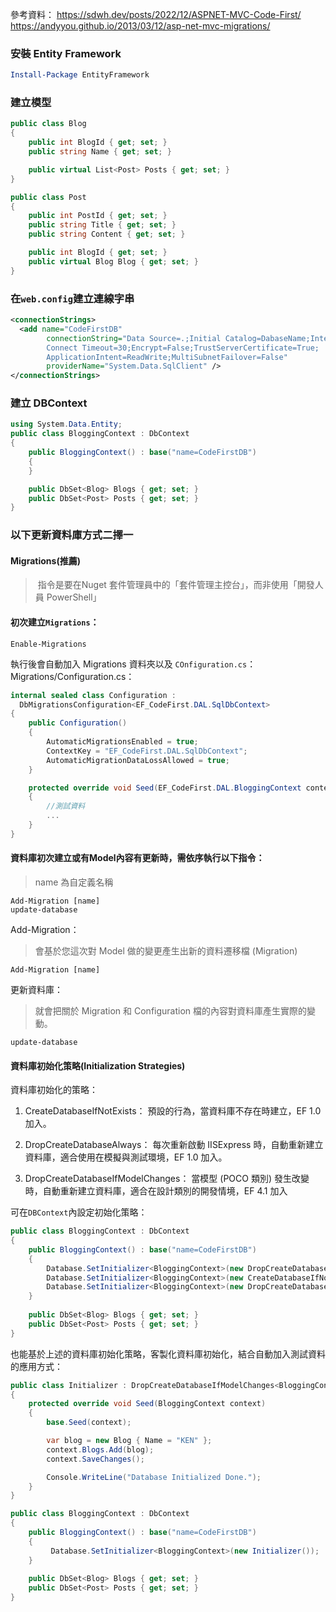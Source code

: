 參考資料：
https://sdwh.dev/posts/2022/12/ASPNET-MVC-Code-First/
https://andyyou.github.io/2013/03/12/asp-net-mvc-migrations/
### 安裝 Entity Framework

```powershell
Install-Package EntityFramework
```

### 建立模型
```C#
public class Blog
{
    public int BlogId { get; set; }
    public string Name { get; set; }

    public virtual List<Post> Posts { get; set; }
}

public class Post
{
    public int PostId { get; set; }
    public string Title { get; set; }
    public string Content { get; set; }

    public int BlogId { get; set; }
    public virtual Blog Blog { get; set; }
}
```

### 在`web.config`建立連線字串
```XML
<connectionStrings>
  <add name="CodeFirstDB"
        connectionString="Data Source=.;Initial Catalog=DabaseName;Integrated Security=True;
        Connect Timeout=30;Encrypt=False;TrustServerCertificate=True;
        ApplicationIntent=ReadWrite;MultiSubnetFailover=False"
        providerName="System.Data.SqlClient" />
</connectionStrings>
```

### 建立 DBContext
```C#
using System.Data.Entity;
public class BloggingContext : DbContext
{
	public BloggingContext() : base("name=CodeFirstDB")
    {
    }

    public DbSet<Blog> Blogs { get; set; }
    public DbSet<Post> Posts { get; set; }
}
```

### 以下更新資料庫方式二擇一
#### Migrations(推薦)

>  指令是要在Nuget 套件管理員中的「套件管理主控台」，而非使用「開發人員 PowerShell」

#### 初次建立`Migrations`：
```Package Manager Console
Enable-Migrations
```

執行後會自動加入 Migrations 資料夾以及 `COnfiguration.cs`：
Migrations/Configuration.cs：
```C#
internal sealed class Configuration : 
  DbMigrationsConfiguration<EF_CodeFirst.DAL.SqlDbContext>
{
    public Configuration()
    {
        AutomaticMigrationsEnabled = true;
        ContextKey = "EF_CodeFirst.DAL.SqlDbContext";
        AutomaticMigrationDataLossAllowed = true;
    }

    protected override void Seed(EF_CodeFirst.DAL.BloggingContext context)
    {
	    //測試資料
        ...
    }
}
```

#### 資料庫初次建立或有Model內容有更新時，需依序執行以下指令：
> name 為自定義名稱

```Package Manager Console
Add-Migration [name]
update-database
```

Add-Migration：
> 會基於您這次對 Model 做的變更產生出新的資料遷移檔 (Migration)

```Package Manager Console
Add-Migration [name]
```

更新資料庫：
> 就會把關於 Migration 和 Configuration 檔的內容對資料庫產生實際的變動。
```Package Manager Console
update-database
```

#### 資料庫初始化策略(Initialization Strategies)
資料庫初始化的策略：
1. CreateDatabaseIfNotExists：
	預設的行為，當資料庫不存在時建立，EF 1.0 加入。
	
2. DropCreateDatabaseAlways：
	每次重新啟動 IISExpress 時，自動重新建立資料庫，適合使用在模擬與測試環境，EF 1.0 加入。
	
3. DropCreateDatabaseIfModelChanges：
	當模型 (POCO 類別) 發生改變時，自動重新建立資料庫，適合在設計類別的開發情境，EF 4.1 加入

可在`DBContext`內設定初始化策略：
```C#
public class BloggingContext : DbContext
{
    public BloggingContext() : base("name=CodeFirstDB")
    {
        Database.SetInitializer<BloggingContext>(new DropCreateDatabaseAlways<BloggingContext>());
        Database.SetInitializer<BloggingContext>(new CreateDatabaseIfNotExists<BloggingContext>());
        Database.SetInitializer<BloggingContext>(new DropCreateDatabaseIfModelChanges<BloggingContext>());
    }
    
    public DbSet<Blog> Blogs { get; set; }
    public DbSet<Post> Posts { get; set; }
}
```

也能基於上述的資料庫初始化策略，客製化資料庫初始化，結合自動加入測試資料的應用方式：
```C#
public class Initializer : DropCreateDatabaseIfModelChanges<BloggingContext>
{
    protected override void Seed(BloggingContext context)
    {
        base.Seed(context);

        var blog = new Blog { Name = "KEN" }; 
        context.Blogs.Add(blog);
        context.SaveChanges();

        Console.WriteLine("Database Initialized Done.");
    }
}

public class BloggingContext : DbContext
{
    public BloggingContext() : base("name=CodeFirstDB")
    {
         Database.SetInitializer<BloggingContext>(new Initializer());
    }
    
    public DbSet<Blog> Blogs { get; set; }
    public DbSet<Post> Posts { get; set; }
}
```

